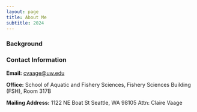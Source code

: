 ```yaml
---
layout: page
title: About Me
subtitle: 2024
---
```

### Background


### Contact Information
**Email:** cvaage@uw.edu

**Office:** School of Aquatic and Fishery Sciences, Fishery Sciences Building (FSH), Room 317B

**Mailing Address:** 
1122 NE Boat St
Seattle, WA 98105
Attn: Claire Vaage
